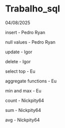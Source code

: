 # Trabalho_sql
04/08/2025

insert - Pedro Ryan

null values - Pedro Ryan

update - Igor

delete - Igor

select top - Eu

aggregate functions - Eu

min and max - Eu

count - Nickpity64

sum - Nickpity64

avg - Nickpity64
